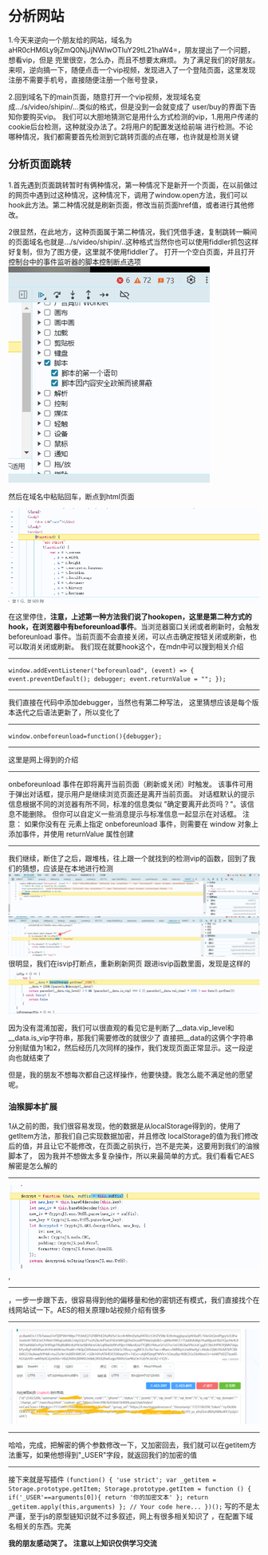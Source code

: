 # 分析网站
1.今天来逆向一个朋友给的网站，域名为aHR0cHM6Ly9jZmQ0NjJjNWIwOTIuY29tL21haW4=，朋友提出了一个问题，想看vip，但是
兜里很空，怎么办，而且不想要太麻烦。
为了满足我们的好朋友。
来呗，逆向搞一下，随便点击一个vip视频，发现进入了一个登陆页面，这里发现注册不需要手机号，直接随便注册一个账号登录，

2.回到域名下的main页面，随意打开一个vip视频，发现域名变成.../s/video/shipin/...类似的格式，但是没到一会就变成了
user/buy的界面下告知你要购买vip。
我们可以大胆地猜测它是用什么方式检测的vip，1.用用户传递的cookie后台检测，这种就没办法了。2将用户的配置发送给前端
进行检测。不论哪种情况，我们都需要首先检测到它跳转页面的点在哪，也许就是检测关键
## 分析页面跳转
1.首先遇到页面跳转暂时有俩种情况，第一种情况下是新开一个页面，在以前做过的网页中遇到过这种情况，这种情况下，调用了window.open方法，我们可以hook此方法。第二种情况就是刷新页面，修改当前页面href值，或者进行其他修改。

2很显然，在此地方，这种页面属于第二种情况，我们凭借手速，复制跳转一瞬间的页面域名也就是.../s/video/shipin/..这种格式当然你也可以使用fiddler抓包这样好复制，但为了图方便，这里就不使用fiddler了。
打开一个空白页面，并且打开控制台中的事件监听器的脚本控制断点选项
![选项](./pic/e7e1778f305b6bed49cafe7508838a7.png)
        
然后在域名中粘贴回车，断点到html页面

![html](./pic/19c4034907c84426b2ff1bce5993b5a.png)

在这里停住，**注意，上述第一种方法我们说了hookopen，这里是第二种方式的hook，在浏览器中有beforeunload事件**。当浏览器窗口关闭或者刷新时，会触发 beforeunload 事件。当前页面不会直接关闭，可以点击确定按钮关闭或刷新，也可以取消关闭或刷新。
我们现在就要hook这个，在mdn中可以搜到相关介绍
***
`window.addEventListener("beforeunload", (event) => {
  event.preventDefault();
  debugger;
    event.returnValue = "";
});`
***
我们直接在代码中添加debugger，当然也有第二种写法， 这里猜想应该是每个版本迭代之后语法更新了，所以变化了
***
`window.onbeforeunload=function(){debugger};`
***
这里是网上得到的介绍
***
onbeforeunload 事件在即将离开当前页面（刷新或关闭）时触发。
该事件可用于弹出对话框，提示用户是继续浏览页面还是离开当前页面。
对话框默认的提示信息根据不同的浏览器有所不同，标准的信息类似 "确定要离开此页吗？"。该信息不能删除。
但你可以自定义一些消息提示与标准信息一起显示在对话框。
注意： 如果你没有在 <body> 元素上指定 onbeforeunload 事件，则需要在 window 对象上添加事件，并使用 returnValue 属性创建
***
我们继续，断住了之后，跟堆栈，往上跟一个就找到的检测vip的函数，回到了我们的猜想，应该是在本地进行检测
![断住](./pic/断住.png)
![跟堆](./pic/43b6fec985ae29404ed721734f7b03c.png)
很明显，我们在isvip打断点，重新刷新网页
跟进isvip函数里面，发现是这样的
![isvip](./pic/isvip.png)

因为没有混淆加密，我们可以很直观的看见它是判断了__data.vip_level和__data.is_vip字符串，那我们需要修改的就很少了
直接把__data的这俩个字符串分别赋值为1和2，然后经历几次同样的操作，我们发现页面正常显示。这一段逆向也就结束了

但是，我的朋友不想每次都自己这样操作，他要快捷。我怎么能不满足他的愿望呢。

### 油猴脚本扩展

1从之前的图，我们很容易发现，他的数据是从localStorage得到的，使用了getItem方法，那我们自己实现数据加密，并且修改
localStorage的值为我们修改后的值，并且让它不能修改，在页面之前执行，岂不是完美，这要用到我们的油猴脚本了，
因为我并不想做太多复杂操作，所以来最简单的方式。我们看看它AES解密是怎么解的
***
![aes](./pic/decrypt.png),
***
，一步一步跟下去，很容易得到他的偏移量和他的密钥还有模式，我们直接找个在线网站试一下。AES的相关原理b站视频介绍有很多
***
![解密](./pic/子实现解密.png)
***
哈哈，完成，把解密的俩个参数修改一下，又加密回去，我们就可以在getitem方法重写，如果他想得到"_USER"字段，就返回我们的加密的值


***


接下来就是写插件
`(function() {
    'use strict';
    var _getitem = Storage.prototype.getItem;
    Storage.prototype.getItem = function () {
    if('_USER'==arguments[0]){
        return '你的加密文本'
    };
    return _getitem.apply(this,arguments)
};
    // Your code here...
})();`
写的不是太严谨，至于js的原型链知识就不过多叙述，网上有很多相关知识了
，在配置下域名相关的东西。完美

**我的朋友感动哭了。**
**注意以上知识仅供学习交流**
